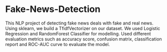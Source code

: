 # Fake-News-Detection
This NLP project of detecting fake news deals with fake and real news. Using sklearn, we build a TfidfVectorizer on our dataset. We used Logistic Regression and RandomForest Classifier for modelling. Used different evaluation metrics such as accuracy score, confusion matrix, classification report and ROC-AUC curve to evaluate the model. 
